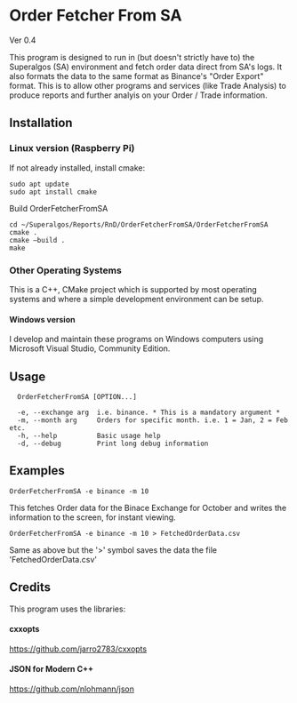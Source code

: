# Order Fetcher From SA
Ver 0.4 <br>

This program is designed to run in (but doesn't strictly have to) the Superalgos (SA) environment and fetch order data direct from SA's logs. It also formats the data to the same format as Binance's "Order Export" format. This is to allow other programs and services (like Trade Analysis) to produce reports and further analyis on your Order / Trade information.
## Installation
### Linux version (Raspberry Pi)
If not already installed, install cmake:
```
sudo apt update
sudo apt install cmake
```
Build OrderFetcherFromSA
```
cd ~/Superalgos/Reports/RnD/OrderFetcherFromSA/OrderFetcherFromSA
cmake .
cmake –build .
make
```
### Other Operating Systems
This is a C++, CMake project which is supported by most operating systems and where a simple development environment can be setup.
#### Windows version
I develop and maintain these programs on Windows computers using Microsoft Visual Studio, Community Edition.
## Usage
```
  OrderFetcherFromSA [OPTION...]

  -e, --exchange arg  i.e. binance. * This is a mandatory argument *
  -m, --month arg     Orders for specific month. i.e. 1 = Jan, 2 = Feb etc.
  -h, --help          Basic usage help
  -d, --debug         Print long debug information
```
## Examples
```
OrderFetcherFromSA -e binance -m 10
```
This fetches Order data for the Binace Exchange for October and writes the information to the screen, for instant viewing.

```
OrderFetcherFromSA -e binance -m 10 > FetchedOrderData.csv
```
Same as above but the '>' symbol saves the data the file 'FetchedOrderData.csv'
## Credits
This program uses the libraries:
#### cxxopts
https://github.com/jarro2783/cxxopts
#### JSON for Modern C++
https://github.com/nlohmann/json
